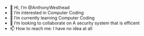 - 👋 Hi, I’m @AnthonyWesthead
- 👀 I’m interested in Computer Coding
- 🌱 I’m currently learning Computer Coding
- 💞️ I’m looking to collaborate on A security system that is efficent
- 📫 How to reach me: I have no idea at all
